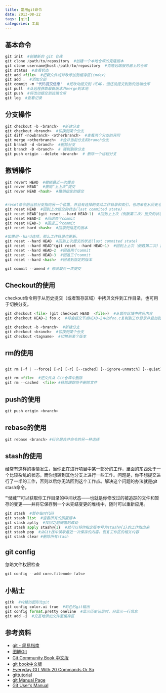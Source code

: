 ```yaml
---
title: 常用git命令
date: 2013-08-22
tags: [git]
categories: 工具
---
```



## 基本命令

``` python
git init  #创建新的 git 仓库
git clone /path/to/repository  #创建一个本地仓库的克隆版本
git clone username@host:/path/to/repository  #克隆远端服务器上的仓库
git status  #查看状态
git add <file>  #把新文件或修改添加到缓存区(index)
git add .  #添加全部
git commit -m "代码提交信息"  #把改动提交到 HEAD，但还没提交到到的远端仓库
git pull  #从远程获取最新版本并merge到本地
git push  #将改动提交到远端仓库
git log  #查看记录
```

<!-- more -->

## 分支操作

``` python
git checkout -b <branch>  #新建分支
git checkout <branch>  #切换到某个分支
git diff <nowbranch> <otherbranch>  #查看两个分支的异同
git merge <otherbranch>  #合并当前分支和branch分支
git branch -d <branch>  #删除分支
git branch -D <branch>  # 强制删除分支
git push origin --delete <branch>  # 删除一个远程分支
```

## 撒销操作

``` python
git revert HEAD  #撤销最近一次提交
git rever HEAD^  #撤销“上上次”提交
git rever HEAD <hash>  #撤销指定的提交


#reset命令把当前分支指向另一个位置，并且有选择的变动工作目录和索引。也用来在从历史仓库中复制文件到索引，而不动工作目录。
git reset HEAD  #回到上次提交的状态(last commited state)
git reset HEAD^(git reset --hard HEAD~1)  #回到上上次（倒数第二次）提交的状态
git reset HEAD~2  #回退两个commit
git reset HEAD~3  #回退三个commit
git reset hard <hash>  #回滚到指定的版本

#如果用--hard选项，那么工作目录也更新。
git reset --hard HEAD  #回到上次提交的状态(last commited state)
git reset --hard HEAD^(git reset --hard HEAD~1)  #回到上上次（倒数第二次）提交的状态
git reset --hard HEAD~2  #回退两个commit
git reset --hard HEAD~3  #回退三个commit
git reset --hard <hash>  #回滚到指定的版本

git commit --amend # 修改最后一次提交
```

## Checkout的使用

checkout命令用于从历史提交（或者暂存区域）中拷贝文件到工作目录，也可用于切换分支。

``` python
git checkout <file> (git checkout HEAD  <file>)  #从暂存区域中拷贝内容
git checkout HEAD~2 foo.c  #将会提交节点HEAD~2中的foo.c复制到工作目录并且加到暂存区域中。

git checkout -b <branch>  #新建分支
git checkout <branch>  #切换到某个分支
git checkout <tagname>  #切换到某个版本
```
## rm的使用

``` python

git rm [-f | --force] [-n] [-r] [--cached] [--ignore-unmatch] [--quiet] [--] <file>

git rm <file>  #把文件从 Git仓库中删除
git rm --cached  <file> #移除跟踪但不删除文件

```


## push的使用

``` python
git push origin <branch>


```
## rebase的使用


``` python
git rebase <branch> #衍合是合并命令的另一种选择
```
## stash的使用

经常有这样的事情发生，当你正在进行项目中某一部分的工作，里面的东西处于一个比较杂乱的状态，而你想转到其他分支上进行一些工作。问题是，你不想提交进行了一半的工作，否则以后你无法回到这个工作点。解决这个问题的办法就是git stash命令。

“‘储藏”“可以获取你工作目录的中间状态——也就是你修改过的被追踪的文件和暂存的变更——并将它保存到一个未完结变更的堆栈中，随时可以重新应用。

``` python
git stash  #暂存临时代码
git stash list  #查看所有的搁置版本
git stash aplly  #找回之前搁置的改动
git stash apply stash@{1}  #就可以将你指定版本号为stash@{1}的工作取出来
git stash pop  #从Git栈中读取最近一次保存的内容，恢复工作区的相关内容
git stash clear #删除所有stash
```


## git config

忽略文件权限检查

``` python
git config --add core.filemode false
```


## 小贴士

``` python
gitk  #内建的图形化git
git config color.ui true  #彩色的git输出
git config format.pretty oneline  #显示历史记录时，只显示一行信息
git add -i  #交互地添加文件至缓存区
```


## 参考资料

* [git - 简易指南](http://rogerdudler.github.io/git-guide/index.zh.html)
* [图解Git](http://marklodato.github.io/visual-git-guide/index-zh-cn.html)
* [Git Community Book 中文版](http://gitbook.liuhui998.com/index.html)
* [git book中文版](http://git-scm.com/book/zh)
* [Everyday GIT With 20 Commands Or So](https://www.kernel.org/pub/software/scm/git/docs/everyday.html)
* [gittutorial](https://www.kernel.org/pub/software/scm/git/docs/gittutorial.html)
* [git Manual Page](https://www.kernel.org/pub/software/scm/git/docs/)
* [Git User’s Manual](https://www.kernel.org/pub/software/scm/git/docs/user-manual.html)
